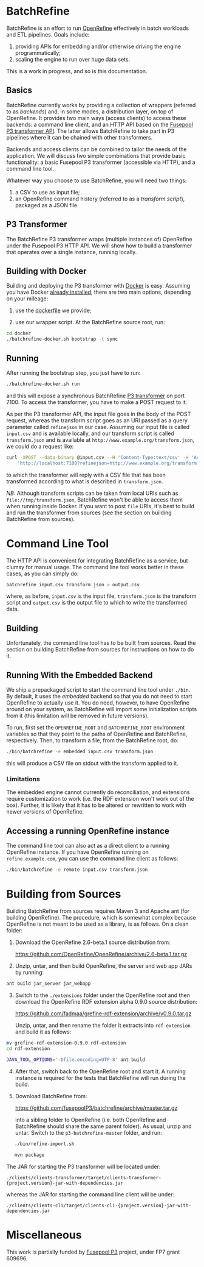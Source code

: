 BatchRefine
===========

BatchRefine is an effort to run [OpenRefine](http://openrefine.org)
effectively in batch workloads and ETL pipelines. Goals include:

1. providing APIs for embedding and/or otherwise driving the engine
   programmatically;
2. scaling the engine to run over huge data sets.

This is a work in progress, and so is this documentation.

Basics
------

BatchRefine currently works by providing a collection of wrappers
(referred to as _backends_) and, in some modes, a distribution layer,
on top of OpenRefine.  It provides two main ways (access clients) to
access these backends: a command line client, and an HTTP API based on
the
[Fusepool P3 transformer API](https://github.com/fusepoolP3/overall-architecture/blob/master/transformer-api.md). The
latter allows BatchRefine to take part in P3 pipelines where it can be
chained with other transformers.

Backends and access clients can be combined to tailor the needs of the
application. We will discuss two simple combinations that provide
basic functionality: a basic Fusepool P3 transformer (accessible via
HTTP), and a command line tool.

Whatever way you choose to use BatchRefine, you will need two things:

1. a CSV to use as input file;
2. an OpenRefine command history (referred to as a _transform
   script_), packaged as a JSON file.

P3 Transformer
--------------

The BatchRefine P3 transformer wraps (multiple instances of)
OpenRefine under the Fusepool P3 HTTP API. We will show how to build a
transformer that operates over a single instance, running locally.

## Building with Docker

Building and deploying the P3 transformer with
[Docker](https://www.docker.com/) is easy. Assuming you have Docker
[already installed](https://docs.docker.com/installation/#installation),
there are two main options, depending on your mileage:

1. use the
   [dockerfile](https://github.com/fusepoolP3/batchrefine/blob/master/docker/Dockerfile)
   we provide;

2. use our wrapper script. At the BatchRefine source root, run:

```sh
cd docker
./batchrefine-docker.sh bootstrap -t sync
```

## Running

After running the bootstrap step, you just have to run:

```sh
./batchrefine-docker.sh run
```

and this will expose a synchronous BatchRefine [P3 transformer]() on
port 7100. To access the transformer, you have to make a POST request
to it.

As per the P3 transformer API, the input file goes in the body of the
POST request, whereas the transform script goes as an URI passed as a
query parameter called `refinejson` in our case. Assuming our input
file is called `input.csv` and is available locally, and our transform
script is called `transform.json` and is available at
`http://www.example.org/transform.json`, we could do a request like:

```sh
curl -XPOST --data-binary @input.csv --H 'Content-Type:text/csv' -H 'Accept:text/csv'
	'http://localhost:7100?refinejson=http://www.example.org/transform.json'
```

to which the transformer will reply with a CSV file that has been
transformed according to what is described in `transform.json`.

*NB:* Although transform scripts can be taken from local URIs such as
 `file://tmp/transform.json`, BatchRefine won't be able to access them
 when running inside Docker. If you want to post `file` URIs, it's
 best to build and run the transformer from sources (see the section
 on building BatchRefine from sources).

Command Line Tool
=================

The HTTP API is convenient for integrating BatchRefine as a service,
but clumsy for manual usage. The command line tool works better in
these cases, as you can simply do:

```sh
batchrefine input.csv transform.json > output.csv
```

where, as before, `input.csv` is the input file, `transform.json` is
the transform script and `output.csv` is the output file to which to
write the transformed data.

## Building

Unfortunately, the command line tool has to be built from
sources. Read the section on building BatchRefine from sources for
instructions on how to do it.

## Running With the Embedded Backend

We ship a prepackaged script to start the command line tool under
`./bin`. By default, it uses the _embedded_ backend so that you do not
need to start OpenRefine to actually use it. You do need, however, to
have OpenRefine around on your system, as BatchRefine will import some
initialization scripts from it (this limitation will be removed in
future versions).

To run, first set the `OPENREFINE_ROOT` and `BATCHREFINE_ROOT`
environment variables so that they point to the paths of OpenRefine
and BatchRefine, respectively. Then, to transform a file, from the
BatchRefine root, do:

```sh
./bin/batchrefine -e embedded input.csv transform.json
```

this will produce a CSV file on stdout with the transform applied to
it.

### Limitations

The embedded engine cannot currently do reconciliation, and extensions
require customization to work (i.e. the RDF extension won't work out
of the box). Further, it is likely that it has to be altered or
rewritten  to work with newer versions of OpenRefine.

## Accessing a running OpenRefine instance

The command line tool can also act as a direct client to a running
OpenRefine instance. If you have OpenRefine running on
`refine.example.com`, you can use the command line client as follows:

```sh
./bin/batchrefine -e remote input.csv transform.json
```

Building from Sources
=====================

Building BatchRefine from sources requires Maven 3 and Apache ant (for
building OpenRefine). The procedure, which is somewhat complex because
OpenRefine is not meant to be used as a library, is as follows. On a
clean folder:

1. Download the OpenRefine 2.6-beta.1 source distribution from:

   https://github.com/OpenRefine/OpenRefine/archive/2.6-beta.1.tar.gz

2. Unzip, untar, and then build OpenRefine, the server and web app
   JARs by running:

```sh
ant build jar_server jar_webapp
```

3. Switch to the `./extensions` folder under the OpenRefine root and
   then download the OpenRefine RDF extension alpha 0.9.0 source
   distribution:

   https://github.com/fadmaa/grefine-rdf-extension/archive/v0.9.0.tar.gz

   Unzip, untar, and then rename the folder it extracts into
   `rdf-extension` and build it as follows:

```sh
mv grefine-rdf-extension-0.9.0 rdf-extension
cd rdf-extension
   
JAVA_TOOL_OPTIONS='-Dfile.encoding=UTF-8' ant build
```
   
4. After that, switch back to the OpenRefine root and start it. A
   running instance is required for the tests that BatchRefine will
   run during the build.

5. Download BatchRefine from:

   https://github.com/fusepoolP3/batchrefine/archive/master.tar.gz

   into a sibling folder to OpenRefine (i.e. both OpenRefine and
   BatchRefine should share the same parent folder). As usual, unzip
   and untar. Switch to the `p3-batchrefine-master` folder, and run:

```sh
   ./bin/refine-import.sh

   mvn package
```

The JAR for starting the P3 transformer will be located under:

`./clients/clients-transformer/target/clients-transformer-{project.version}-jar-with-dependencies.jar`

whereas the JAR for starting the command line client will be under:

`./clients/clients-cli/target/clients-cli-{project.version}-jar-with-dependencies.jar`

Miscellaneous
=============

This work is partially funded by
[Fusepool P3](http://www.fusepool.eu/p3) project, under FP7 grant
609696.

